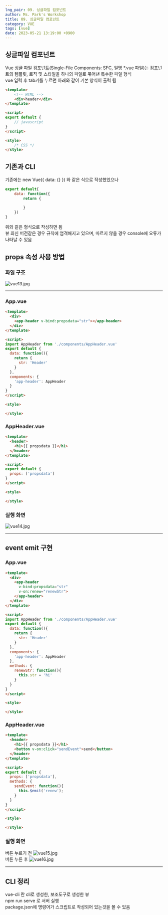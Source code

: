 ```yaml
---
lng_pair: 09. 싱글파일 컴포넌트
author: Ms. Park's Workshop
title: 09. 싱글파일 컴포넌트
category: VUE
tags: [vue]
date: 2023-05-21 13:19:00 +0900
---
```


<h2>싱글파일 컴포넌트</h2>
Vue 싱글 파일 컴포넌트(Single-File Components: SFC, 일명 *.vue 파일)는 컴포넌트의 템플릿, 로직 및 스타일을 하나의 파일로 묶어낸 특수한 파일 형식<br/>
vue 입력 후 tab키를 누르면 아래와 같이 기본 양식이 출력 됨

```html
<template>
    <!-- HTML -->
    <div>header</div>
</template>

<script>
export default {
    // javascript
}
</script>

<style>
    /* CSS */
</style>
```

<h2>기존과 CLI</h2>
기존에는 new Vue({ data: {} }) 와 같은 식으로 작성했었으나<br/>

``` js
export default{
    data: function({
        return {

        }
    })
}
```
위와 같은 형식으로 작성하면 됨<br/>
뷰 최신 버전같은 경우 규칙에 엄격해지고 있으며, 따르지 않을 경우 console에 오류가 나타날 수 있음

<h2>props 속성 사용 방법</h2>
<h3>파일 구조</h3>
<img src="/assets/img/posts/vue/vue13.jpg" title="vue13.jpg" alt="vue13.jpg"/><br>

<hr/>
<h3>App.vue</h3>

```html
<template>
  <div>
    <app-header v-bind:propsdata="str"></app-header>
  </div>
</template>

<script>
import AppHeader from './components/AppHeader.vue'
export default {
  data: function(){
    return {
      str: 'Header'
    }
  },
  components: {
    'app-header': AppHeader
  }
}
</script>

<style>

</style>
```


<h3>AppHeader.vue</h3>

```html
<template>
  <header>
    <h1>{{ propsdata }}</h1>
  </header>
</template>

<script>
export default {
  props: ['propsdata']
}
</script>

<style>

</style>
```

<h3>실행 화면</h3>
<img src="/assets/img/posts/vue/vue14.jpg" title="vue14.jpg" alt="vue14.jpg"/><br>

<hr/>
<h2>event emit 구현</h2>
<h3>App.vue</h3>

```html
<template>
  <div>
    <app-header
      v-bind:propsdata="str"
      v-on:renew="renewStr">
    </app-header>
  </div>
</template>

<script>
import AppHeader from './components/AppHeader.vue'
export default {
  data: function(){
    return {
      str: 'Header'
    }
  },
  components: {
    'app-header': AppHeader
  },
  methods: {
    renewStr: function(){
      this.str = 'hi'
    }
  }
}
</script>

<style>

</style>
```

<h3>AppHeader.vue</h3>

```html
<template>
  <header>
    <h1>{{ propsdata }}</h1>
    <button v-on:click="sendEvent">send</button>
  </header>
</template>

<script>
export default {
  props: ['propsdata'],
  methods: {
    sendEvent: function(){
      this.$emit('renew');
    }
  }
}
</script>

<style>

</style>
```

<h3>실행 화면</h3>
버튼 누르기 전
<img src="/assets/img/posts/vue/vue15.jpg" title="vue15.jpg" alt="vue15.jpg"/><br>
버튼 누른 후
<img src="/assets/img/posts/vue/vue16.jpg" title="vue16.jpg" alt="vue16.jpg"/><br>

<hr/>
<h2>CLI 정리</h2>
vue-cli 란 cli로 생성한, 보조도구로 생성한 뷰 <br/>
npm run serve 로 서버 실행 <br/>
package.json에 명령어가 스크립트로 작성되어 있는것을 볼 수 있음 <br/>
